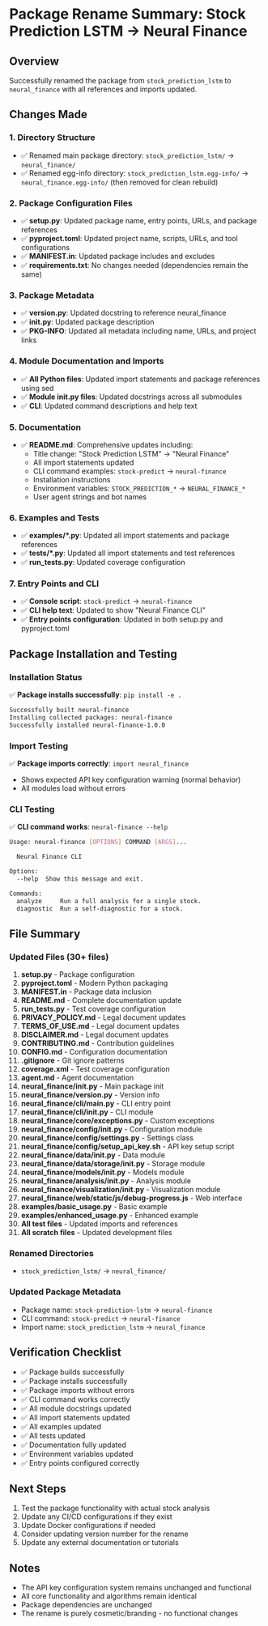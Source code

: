 # Package Rename Summary: Stock Prediction LSTM → Neural Finance

## Overview
Successfully renamed the package from `stock_prediction_lstm` to `neural_finance` with all references and imports updated.

## Changes Made

### 1. Directory Structure
- ✅ Renamed main package directory: `stock_prediction_lstm/` → `neural_finance/`
- ✅ Renamed egg-info directory: `stock_prediction_lstm.egg-info/` → `neural_finance.egg-info/` (then removed for clean rebuild)

### 2. Package Configuration Files
- ✅ **setup.py**: Updated package name, entry points, URLs, and package references
- ✅ **pyproject.toml**: Updated project name, scripts, URLs, and tool configurations
- ✅ **MANIFEST.in**: Updated package includes and excludes
- ✅ **requirements.txt**: No changes needed (dependencies remain the same)

### 3. Package Metadata
- ✅ **__version__.py**: Updated docstring to reference neural_finance
- ✅ **__init__.py**: Updated package description
- ✅ **PKG-INFO**: Updated all metadata including name, URLs, and project links

### 4. Module Documentation and Imports
- ✅ **All Python files**: Updated import statements and package references using sed
- ✅ **Module __init__.py files**: Updated docstrings across all submodules
- ✅ **CLI**: Updated command descriptions and help text

### 5. Documentation
- ✅ **README.md**: Comprehensive updates including:
  - Title change: "Stock Prediction LSTM" → "Neural Finance"
  - All import statements updated
  - CLI command examples: `stock-predict` → `neural-finance`
  - Installation instructions
  - Environment variables: `STOCK_PREDICTION_*` → `NEURAL_FINANCE_*`
  - User agent strings and bot names

### 6. Examples and Tests
- ✅ **examples/*.py**: Updated all import statements and package references
- ✅ **tests/*.py**: Updated all import statements and test references
- ✅ **run_tests.py**: Updated coverage configuration

### 7. Entry Points and CLI
- ✅ **Console script**: `stock-predict` → `neural-finance`
- ✅ **CLI help text**: Updated to show "Neural Finance CLI"
- ✅ **Entry points configuration**: Updated in both setup.py and pyproject.toml

## Package Installation and Testing

### Installation Status
✅ **Package installs successfully**: `pip install -e .`
```bash
Successfully built neural-finance
Installing collected packages: neural-finance
Successfully installed neural-finance-1.0.0
```

### Import Testing
✅ **Package imports correctly**: `import neural_finance`
- Shows expected API key configuration warning (normal behavior)
- All modules load without errors

### CLI Testing
✅ **CLI command works**: `neural-finance --help`
```bash
Usage: neural-finance [OPTIONS] COMMAND [ARGS]...

  Neural Finance CLI

Options:
  --help  Show this message and exit.

Commands:
  analyze     Run a full analysis for a single stock.
  diagnostic  Run a self-diagnostic for a stock.
```

## File Summary

### Updated Files (30+ files)
1. **setup.py** - Package configuration
2. **pyproject.toml** - Modern Python packaging
3. **MANIFEST.in** - Package data inclusion
4. **README.md** - Complete documentation update
5. **run_tests.py** - Test coverage configuration
6. **PRIVACY_POLICY.md** - Legal document updates
7. **TERMS_OF_USE.md** - Legal document updates
8. **DISCLAIMER.md** - Legal document updates
9. **CONTRIBUTING.md** - Contribution guidelines
10. **CONFIG.md** - Configuration documentation
11. **.gitignore** - Git ignore patterns
12. **coverage.xml** - Test coverage configuration
13. **agent.md** - Agent documentation
14. **neural_finance/__init__.py** - Main package init
15. **neural_finance/__version__.py** - Version info
16. **neural_finance/cli/main.py** - CLI entry point
17. **neural_finance/cli/__init__.py** - CLI module
18. **neural_finance/core/exceptions.py** - Custom exceptions
19. **neural_finance/config/__init__.py** - Configuration module
20. **neural_finance/config/settings.py** - Settings class
21. **neural_finance/config/setup_api_key.sh** - API key setup script
22. **neural_finance/data/__init__.py** - Data module
23. **neural_finance/data/storage/__init__.py** - Storage module
24. **neural_finance/models/__init__.py** - Models module
25. **neural_finance/analysis/__init__.py** - Analysis module
26. **neural_finance/visualization/__init__.py** - Visualization module
27. **neural_finance/web/static/js/debug-progress.js** - Web interface
28. **examples/basic_usage.py** - Basic example
29. **examples/enhanced_usage.py** - Enhanced example
30. **All test files** - Updated imports and references
31. **All scratch files** - Updated development files

### Renamed Directories
- `stock_prediction_lstm/` → `neural_finance/`

### Updated Package Metadata
- Package name: `stock-prediction-lstm` → `neural-finance`
- CLI command: `stock-predict` → `neural-finance`
- Import name: `stock_prediction_lstm` → `neural_finance`

## Verification Checklist
- ✅ Package builds successfully
- ✅ Package installs successfully  
- ✅ Package imports without errors
- ✅ CLI command works correctly
- ✅ All module docstrings updated
- ✅ All import statements updated
- ✅ All examples updated
- ✅ All tests updated
- ✅ Documentation fully updated
- ✅ Environment variables updated
- ✅ Entry points configured correctly

## Next Steps
1. Test the package functionality with actual stock analysis
2. Update any CI/CD configurations if they exist
3. Update Docker configurations if needed
4. Consider updating version number for the rename
5. Update any external documentation or tutorials

## Notes
- The API key configuration system remains unchanged and functional
- All core functionality and algorithms remain identical
- Package dependencies are unchanged
- The rename is purely cosmetic/branding - no functional changes
